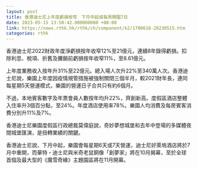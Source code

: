 ```yaml
---
layout: post
title: 香港迪士尼上年度虧損收窄　下月中起或每周開園7日
date: 2023-05-15 13:50:42.000000000 +08:00
link: https://news.rthk.hk/rthk/ch/component/k2/1700618-20230515.htm
categories: rthk
---
```


香港迪士尼2022財政年度淨虧損按年收窄12%至21億元，連續8年錄得虧損。扣除利息、稅項、折舊及攤銷前虧損按年收窄11%，至8.61億元。

上年度業務收入按年升31%至22億元。總入場人次升22%至340萬人次。香港迪士尼說，樂園上年度因疫情規管措施被強制關閉三個半月，較2021財年長，連同每星期5天營運模式，樂園的營運日子合共只有約6個月。

不過，本地賓客數字及年票會員人數按年均升22%，齊創新高。度假區酒店整體入住率升3個百分點，至24%。年度酒店使用率78%。樂園人均消費及每房賓客消費分別升11%及7%。

香港迪士尼樂園度假區行政總裁莫偉庭說，奇妙夢想城堡和去年中登場的多媒體夜間城堡匯演，是扭轉業績的關鍵。

香港迪士尼說，下月中起，樂園會每星期6天或7天營運，迪士尼好萊塢酒店將於7月中重開，而華特・迪士尼與米奇老鼠銅像「創夢家」將在10月揭幕，至於全球首個及最大型的《魔雪奇緣》主題園區將在11月開幕。
